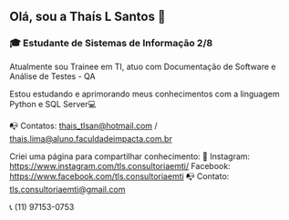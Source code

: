 ## Olá, sou a Thaís L Santos 👋

### :mortar_board: Estudante de **Sistemas de Informação** 2/8


Atualmente sou Trainee em TI, atuo com Documentação de Software e Análise de Testes - QA

Estou estudando e aprimorando meus conhecimentos com a linguagem Python e SQL Server:computer:

:mailbox_with_no_mail: Contatos: 
thais_tlsan@hotmail.com / thais.lima@aluno.faculdadeimpacta.com.br


Criei uma página para compartilhar conhecimento: :link:
Instagram: https://www.instagram.com/tls.consultoriaemti/
Facebook: https://www.facebook.com/tls.consultoriaemti
:mailbox_with_no_mail: Contato: 
tls.consultoriaemti@gmail.com 

:telephone_receiver: (11) 97153-0753


<!--

-->
